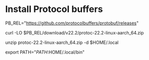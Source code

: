 # Install Protocol buffers

PB_REL="https://github.com/protocolbuffers/protobuf/releases"

curl -LO $PB_REL/download/v22.2/protoc-22.2-linux-aarch_64.zip

unzip protoc-22.2-linux-aarch_64.zip -d $HOME/.local

export PATH="$PATH:$HOME/.local/bin"
